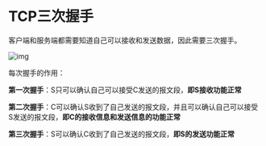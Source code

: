 # TCP三次握手

客户端和服务端都需要知道自己可以接收和发送数据，因此需要三次握手。

![img](https://user-images.githubusercontent.com/17233651/42496289-1c6d668a-8458-11e8-98b3-65db50f64d48.png)

每次握手的作用：

**第一次握手**：S只可以确认自己可以接受C发送的报文段，**即S接收功能正常**

**第二次握手**：C可以确认S收到了自己发送的报文段，并且可以确认自己可以接受S发送的报文段，**即C的接收信息和发送信息的功能正常**

**第三次握手**：S可以确认C收到了自己发送的报文段，**即S的发送功能正常**